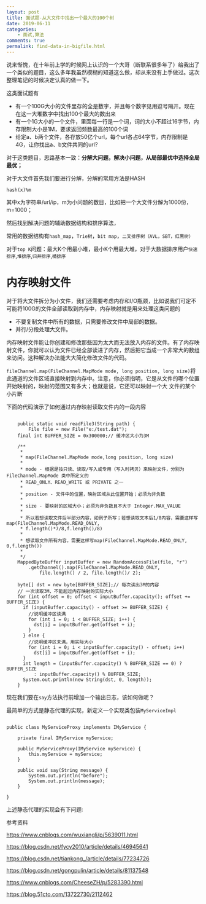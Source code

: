 ```yaml
---
layout: post
title: 面试题-从大文件中找出一个最大的100个树
date: 2019-06-11
categories:
    - 面试,算法
comments: true
permalink: find-data-in-bigfile.html
---
```


说来惭愧，在十年前上学的时候网上认识的一个大哥（断联系很多年了）给我出了一个类似的题目，这么多年我虽然模糊的知道这么做，却从来没有上手做过。这次整理笔记的时候决定认真的做一下。

这类面试题有

- 有一个100G大小的文件里存的全是数字，并且每个数字见用逗号隔开。现在在这一大堆数字中找出100个最大的数出来
- 有一个1G大小的一个文件，里面每一行是一个词，词的大小不超过16字节，内存限制大小是1M，要求返回频数最高的100个词
- 给定a、b两个文件，各存放50亿个url，每个url各占64字节，内存限制是4G，让你找出a、b文件共同的url?

对于这类题目，思路基本一致：**分解大问题，解决小问题，从局部最优中选择全局最优；**

对于大文件首先我们要进行分解，分解的常用方法是HASH
```
hash(x)%m
```
其中x为字符串/url/ip，m为小问题的数目，比如把一个大文件分解为1000份，m=1000；

然后找到解决问题的辅助数据结构和排序算法，

常用的数据结构有`hash_map`，`Trie树`，`bit map`，`二叉排序树（AVL，SBT，红黑树）`

对于`top K`问题：最大K个用最小堆，最小K个用最大堆，对于大数据排序用户`快速排序`,`堆排序`,`归并排序`,`桶排序`

# 内存映射文件
对于将大文件拆分为小文件，我们还需要考虑内存和I/O瓶颈，比如说我们可定不可能将100G的文件全部读取到内存中，内存映射就是用来处理这类问题的

- 不要复制文件中所有的数据，只需要修改文件中局部的数据。
- 并行/分段处理大文件。 

内存映射文件能让你创建和修改那些因为太大而无法放入内存的文件。有了内存映射文件，你就可以认为文件已经全部读进了内存，然后把它当成一个非常大的数组来访问。这种解决办法能大大简化修改文件的代码。

`fileChannel.map(FileChannel.MapMode mode, long position, long size)`将此通道的文件区域直接映射到内存中。注意，你必须指明，它是从文件的哪个位置开始映射的，映射的范围又有多大；也就是说，它还可以映射一个大 文件的某个小片断

下面的代码演示了如何通过内存映射读取文件内的一段内容

<pre class="line-numbers "><code class="language-java">
	public static void readFile3(String path) {
		File file = new File("e:/test.dat");
    final int BUFFER_SIZE = 0x300000;// 缓冲区大小为3M

    /**
     *
     * map(FileChannel.MapMode mode,long position, long size)
     *
     * mode - 根据是按只读、读取/写入或专用（写入时拷贝）来映射文件，分别为 FileChannel.MapMode 类中所定义的
     * READ_ONLY、READ_WRITE 或 PRIVATE 之一
     *
     * position - 文件中的位置，映射区域从此位置开始；必须为非负数
     *
     * size - 要映射的区域大小；必须为非负数且不大于 Integer.MAX_VALUE
     *
     * 所以若想读取文件后半部分内容，如例子所写；若想读取文本后1/8内容，需要这样写map(FileChannel.MapMode.READ_ONLY,
     * f.length()*7/8,f.length()/8)
     *
     * 想读取文件所有内容，需要这样写map(FileChannel.MapMode.READ_ONLY, 0,f.length())
     *
     */
    MappedByteBuffer inputBuffer = new RandomAccessFile(file, "r")
        .getChannel().map(FileChannel.MapMode.READ_ONLY,
            file.length() / 2, file.length()/ 2);
    
    byte[] dst = new byte[BUFFER_SIZE];// 每次读出3M的内容
    // 一次读取3M，不能超过内存映射的实际大小
    for (int offset = 0; offset < inputBuffer.capacity(); offset += BUFFER_SIZE) {
      if (inputBuffer.capacity() - offset >= BUFFER_SIZE) {
        //说明缓冲区读满
        for (int i = 0; i < BUFFER_SIZE; i++) {
          dst[i] = inputBuffer.get(offset + i);
        }
      } else {
        //说明缓冲区未满，用实际大小
        for (int i = 0; i < inputBuffer.capacity() - offset; i++)
          dst[i] = inputBuffer.get(offset + i);
      }
      int length = (inputBuffer.capacity() % BUFFER_SIZE == 0) ? BUFFER_SIZE
          : inputBuffer.capacity() % BUFFER_SIZE;
      System.out.println(new String(dst, 0, length));
    } 
</code></pre>

现在我们要在`say`方法执行前增加一个输出日志，该如何做呢？

最简单的方式是静态代理的实现，新定义一个实现类包装`MyServiceImpl`

<pre class="line-numbers "><code class="language-java">
public class MyServiceProxy implements IMyService {

	private final IMyService myService;
	
	public MyServiceProxy(IMyService myService) {
		this.myService = myService;
	}
	
	public void say(String message) {
		System.out.println("before");
		System.out.println(message);
	}

}
</code></pre>

上述静态代理的实现会有下问题:





参考资料

https://www.cnblogs.com/wuxiangli/p/5639011.html

https://blog.csdn.net/fycy2010/article/details/46945641

https://blog.csdn.net/tiankong_/article/details/77234726

https://blog.csdn.net/gongpulin/article/details/81137548

https://www.cnblogs.com/CheeseZH/p/5283390.html

https://blog.51cto.com/13722730/2112462
